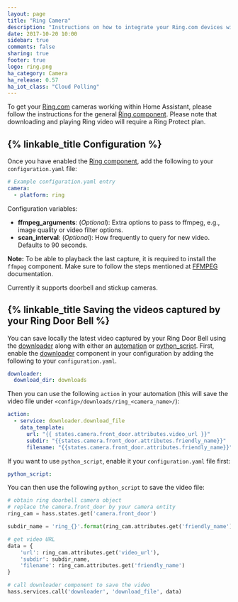 ```yaml
---
layout: page
title: "Ring Camera"
description: "Instructions on how to integrate your Ring.com devices within Home Assistant."
date: 2017-10-20 10:00
sidebar: true
comments: false
sharing: true
footer: true
logo: ring.png
ha_category: Camera
ha_release: 0.57
ha_iot_class: "Cloud Polling"
---
```


To get your [Ring.com](https://ring.com/) cameras working within Home Assistant, please follow the instructions for the general [Ring component](/components/ring). Please note that downloading and playing Ring video will require a Ring Protect plan.

## {% linkable_title Configuration %}

Once you have enabled the [Ring component](/components/ring), add the following to your `configuration.yaml` file:

```yaml
# Example configuration.yaml entry
camera:
  - platform: ring
```

Configuration variables:

- **ffmpeg_arguments**: (*Optional*): Extra options to pass to ffmpeg, e.g., image quality or video filter options.
- **scan_interval**: (*Optional*): How frequently to query for new video. Defaults to 90 seconds.

**Note:** To be able to playback the last capture, it is required to install the `ffmpeg` component. Make sure to follow the steps mentioned at [FFMPEG](/components/ffmpeg/) documentation.

Currently it supports doorbell and stickup cameras.

## {% linkable_title Saving the videos captured by your Ring Door Bell %}

You can save locally the latest video captured by your Ring Door Bell using the [downloader](/components/downloader) along with either an [automation](/components/automation) or [python_script](/components/python_script). First, enable the [downloader](/components/downloader) component in your configuration by adding the following to your `configuration.yaml`.

```yaml
downloader:
  download_dir: downloads
```
Then you can use the following `action` in your automation (this will save the video file under `<config>/downloads/ring_<camera_name>/`):

```yaml
action:
  - service: downloader.download_file
    data_template:
      url: "{{ states.camera.front_door.attributes.video_url }}"
      subdir: "{{states.camera.front_door.attributes.friendly_name}}"
      filename: "{{states.camera.front_door.attributes.friendly_name}}"
```

If you want to use `python_script`, enable it your `configuration.yaml` file first:
```yaml
python_script:
```
You can then use the following `python_script` to save the video file:

```python
# obtain ring doorbell camera object
# replace the camera.front_door by your camera entity
ring_cam = hass.states.get('camera.front_door')

subdir_name = 'ring_{}'.format(ring_cam.attributes.get('friendly_name'))

# get video URL
data = {
    'url': ring_cam.attributes.get('video_url'),
    'subdir': subdir_name,
    'filename': ring_cam.attributes.get('friendly_name')
}

# call downloader component to save the video
hass.services.call('downloader', 'download_file', data)
```
